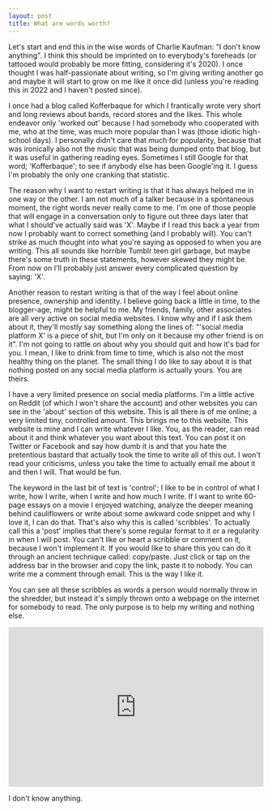 ```yaml
---
layout: post
title: What are words worth?
---
```


Let's start and end this in the wise words of Charlie Kaufman: "I don't know anything". I think this should be imprinted on to everybody's foreheads (or tattooed would probably be more fitting, considering it's 2020). I once thought I was half-passionate about writing, so I'm giving writing another go and maybe it will start to grow on me like it once did (unless you're reading this in 2022 and I haven't posted since).

I once had a blog called Kofferbaque for which I frantically wrote very short and long reviews about bands, record stores and the likes. This whole endeavor only 'worked out' because I had somebody who cooperated with me, who at the time, was much more popular than I was (those idiotic high-school days). I personally didn't care that much for popularity, because that was ironically also not the music that was being dumped onto that blog, but it was useful in gathering reading eyes. Sometimes I still Google for that word; 'Kofferbaque'; to see if anybody else has been Google'ing it. I guess I'm probably the only one cranking that statistic.

The reason why I want to restart writing is that it has always helped me in one way or the other. I am not much of a talker because in a spontaneous moment, the right words never really come to me. I'm one of those people that will engage in a conversation only to figure out three days later that what I should've actually said was 'X'. Maybe if I read this back a year from now I probably want to correct something (and I probably will). You can't strike as much thought into what you're saying as opposed to when you are writing. This all sounds like horrible Tumblr teen girl garbage, but maybe there's some truth in these statements, however skewed they might be. From now on I'll probably just answer every complicated question by saying: 'X'.

Another reason to restart writing is that of the way I feel about online presence, ownership and identity. I believe going back a little in time, to the blogger-age, might be helpful to me. My friends, family, other associates are all very active on social media websites. I know why and if I ask them about it, they'll mostly say something along the lines of: "'social media platform X' is a piece of shit, but I'm only on it because my other friend is on it". I'm not going to rattle on about why you should quit and how it's bad for you. I mean, I like to drink from time to time, which is also not the most healthy thing on the planet. The small thing I do like to say about it is that nothing posted on any social media platform is actually yours. You are theirs.

I have a very limited presence on social media platforms. I'm a little active on Reddit (of which I won't share the account) and other websites you can see in the 'about' section of this website. This is all there is of me online; a very limited tiny, controlled amount. This brings me to this website. This website is mine and I can write whatever I like. You, as the reader, can read about it and think whatever you want about this text. You can post it on Twitter or Facebook and say how dumb it is and that you hate the pretentious bastard that actually took the time to write all of this out. I won't read your criticisms, unless you take the time to actually email me about it and then I will. That would be fun.

The keyword in the last bit of text is 'control'; I like to be in control of what I write, how I write, when I write and how much I write. If I want to write 60-page essays on a movie I enjoyed watching, analyze the deeper meaning behind cauliflowers or write about some awkward code snippet and why I love it, I can do that. That's also why this is called 'scribbles'. To actually call this a 'post' implies that there's some regular format to it or a regularity in when I will post. You can't like or heart a scribble or comment on it, because I won't implement it. If you would like to share this you can do it through an ancient technique called: copy/paste. Just click or tap on the address bar in the browser and copy the link, paste it to nobody. You can write me a comment through email. This is the way I like it.

You can see all these scribbles as words a person would normally throw in the shredder, but instead it's simply thrown onto a webpage on the internet for somebody to read. The only purpose is to help my writing and nothing else.

<iframe width="100%" height="315" src="https://www.youtube.com/embed/6Vl1m5FYlAo" frameborder="0" allow="accelerometer; autoplay; encrypted-media; gyroscope; picture-in-picture" allowfullscreen></iframe>

I don't know anything.
